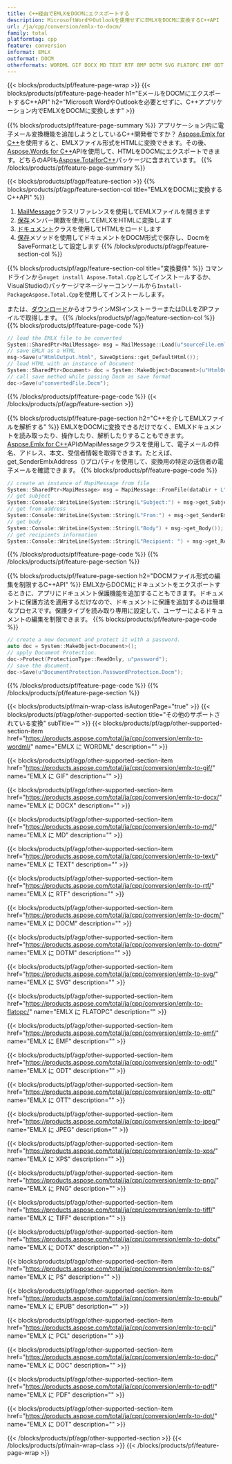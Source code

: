 ```yaml
---
title: C++経由でEMLXをDOCMにエクスポートする
description: MicrosoftWordやOutlookを使用せずにEMLXをDOCMに変換するC++API
url: /ja/cpp/conversion/emlx-to-docm/
family: total
platformtag: cpp
feature: conversion
informat: EMLX
outformat: DOCM
otherformats: WORDML GIF DOCX MD TEXT RTF BMP DOTM SVG FLATOPC EMF ODT OTT JPEG XPS PNG TIFF DOTX PS EPUB PCL DOC PDF DOT
---
```

{{< blocks/products/pf/feature-page-wrap >}}
{{< blocks/products/pf/feature-page-header h1="EメールをDOCMにエクスポートするC++API" h2="Microsoft WordやOutlookを必要とせずに、C++アプリケーション内でEMLXをDOCMに変換します" >}}

{{% blocks/products/pf/feature-page-summary %}}
アプリケーション内に電子メール変換機能を追加しようとしているC++開発者ですか？ [Aspose.Emlx for C++](https://products.aspose.com/emlx/cpp/)を使用すると、EMLXファイル形式をHTMLに変換できます。その後、[Aspose.Words for C++](https://products.aspose.com/words/cpp/)APIを使用して、HTMLをDOCMにエクスポートできます。どちらのAPIも[Aspose.TotalforC++](https://products.aspose.com/total/cpp/)パッケージに含まれています。 
{{% /blocks/products/pf/feature-page-summary  %}}

{{< blocks/products/pf/agp/feature-section >}}
{{% blocks/products/pf/agp/feature-section-col title="EMLXをDOCMに変換するC++API" %}}
1. [MailMessage](https://reference.aspose.com/emlx/cpp/class/aspose.emlx.mail_message)クラスリファレンスを使用してEMLXファイルを開きます
2. [保存](https://reference.aspose.com/emlx/cpp/class/aspose.emlx.mail_message#a7e7c6b50c8db5a8bcc6934db02b4a786)メンバー関数を使用してEMLXをHTMLに変換します
3. [ドキュメント](https://reference.aspose.com/words/cpp/class/aspose.words.document)クラスを使用してHTMLをロードします
4. [保存](https://reference.aspose.com/words/cpp/class/aspose.words.document#save_string_saveformat)メソッドを使用してドキュメントをDOCM形式で保存し、DocmをSaveFormatとして設定します
{{% /blocks/products/pf/agp/feature-section-col %}}

{{% blocks/products/pf/agp/feature-section-col title="変換要件" %}}
コマンドラインから```nuget install Aspose.Total.Cpp```としてインストールするか、VisualStudioのパッケージマネージャーコンソールから```Install-PackageAspose.Total.Cpp```を使用してインストールします。

または、[ダウンロード](https://downloads.aspose.com/total/cpp)からオフラインMSIインストーラーまたはDLLをZIPファイルで取得します。
{{% /blocks/products/pf/agp/feature-section-col %}}
{{% blocks/products/pf/feature-page-code %}}

```cpp
// load the EMLX file to be converted
System::SharedPtr<MailMessage> msg = MailMessage::Load(u"sourceFile.emlx");
// save EMLX as a HTML 
msg->Save(u"HtmlOutput.html", SaveOptions::get_DefaultHtml());  
// load HTML with an instance of Document
System::SharedPtr<Document> doc = System::MakeObject<Document>(u"HtmlOutput.html");
// call save method while passing Docm as save format
doc->Save(u"convertedFile.Docm");
```

{{% /blocks/products/pf/feature-page-code %}}
{{< /blocks/products/pf/agp/feature-section >}}

{{% blocks/products/pf/feature-page-section  h2="C++を介してEMLXファイルを解析する" %}}
EMLXをDOCMに変換できるだけでなく、EMLXドキュメントを読み取ったり、操作したり、解析したりすることもできます。 [Aspose.Emlx for C++](https://products.aspose.com/emlx/cpp/)APIのMapiMessageクラスを使用して、電子メールの件名、アドレス、本文、受信者情報を取得できます。たとえば、get_SenderEmlxAddress（)プロパティを使用して、変換用の特定の送信者の電子メールを確認できます。
{{% blocks/products/pf/feature-page-code %}}

```cpp
// create an instance of MapiMessage from file
System::SharedPtr<MapiMessage> msg = MapiMessage::FromFile(dataDir + L"message.emlx");
// get subject
System::Console::WriteLine(System::String(L"Subject:") + msg->get_Subject());
// get from address
System::Console::WriteLine(System::String(L"From:") + msg->get_SenderEmlxAddress());
// get body
System::Console::WriteLine(System::String(L"Body") + msg->get_Body());
// get recipients information
System::Console::WriteLine(System::String(L"Recipient: ") + msg->get_Recipients());
```
{{% /blocks/products/pf/feature-page-code  %}}
{{% /blocks/products/pf/feature-page-section %}}

{{% blocks/products/pf/feature-page-section  h2="DOCMファイル形式の編集を制限するC++API" %}}
EMLXからDOCMにドキュメントをエクスポートするときに、アプリにドキュメント保護機能を追加することもできます。ドキュメントに保護方法を適用するだけなので、ドキュメントに保護を追加するのは簡単なプロセスです。保護タイプを読み取り専用に設定して、ユーザーによるドキュメントの編集を制限できます。
{{% blocks/products/pf/feature-page-code %}}

```cpp
// create a new document and protect it with a password.
auto doc = System::MakeObject<Document>();
// apply Document Protection.
doc->Protect(ProtectionType::ReadOnly, u"password");
// save the document.
doc->Save(u"DocumentProtection.PasswordProtection.Docm");
```
{{% /blocks/products/pf/feature-page-code  %}}
{{% /blocks/products/pf/feature-page-section %}}

{{< blocks/products/pf/main-wrap-class isAutogenPage="true" >}}
{{< blocks/products/pf/agp/other-supported-section title="その他のサポートされている変換" subTitle="" >}}
{{< blocks/products/pf/agp/other-supported-section-item href="https://products.aspose.com/total/ja/cpp/conversion/emlx-to-wordml/" name="EMLX に WORDML" description="" >}}

{{< blocks/products/pf/agp/other-supported-section-item href="https://products.aspose.com/total/ja/cpp/conversion/emlx-to-gif/" name="EMLX に GIF" description="" >}}

{{< blocks/products/pf/agp/other-supported-section-item href="https://products.aspose.com/total/ja/cpp/conversion/emlx-to-docx/" name="EMLX に DOCX" description="" >}}

{{< blocks/products/pf/agp/other-supported-section-item href="https://products.aspose.com/total/ja/cpp/conversion/emlx-to-md/" name="EMLX に MD" description="" >}}

{{< blocks/products/pf/agp/other-supported-section-item href="https://products.aspose.com/total/ja/cpp/conversion/emlx-to-text/" name="EMLX に TEXT" description="" >}}

{{< blocks/products/pf/agp/other-supported-section-item href="https://products.aspose.com/total/ja/cpp/conversion/emlx-to-rtf/" name="EMLX に RTF" description="" >}}

{{< blocks/products/pf/agp/other-supported-section-item href="https://products.aspose.com/total/ja/cpp/conversion/emlx-to-docm/" name="EMLX に DOCM" description="" >}}

{{< blocks/products/pf/agp/other-supported-section-item href="https://products.aspose.com/total/ja/cpp/conversion/emlx-to-dotm/" name="EMLX に DOTM" description="" >}}

{{< blocks/products/pf/agp/other-supported-section-item href="https://products.aspose.com/total/ja/cpp/conversion/emlx-to-svg/" name="EMLX に SVG" description="" >}}

{{< blocks/products/pf/agp/other-supported-section-item href="https://products.aspose.com/total/ja/cpp/conversion/emlx-to-flatopc/" name="EMLX に FLATOPC" description="" >}}

{{< blocks/products/pf/agp/other-supported-section-item href="https://products.aspose.com/total/ja/cpp/conversion/emlx-to-emf/" name="EMLX に EMF" description="" >}}

{{< blocks/products/pf/agp/other-supported-section-item href="https://products.aspose.com/total/ja/cpp/conversion/emlx-to-odt/" name="EMLX に ODT" description="" >}}

{{< blocks/products/pf/agp/other-supported-section-item href="https://products.aspose.com/total/ja/cpp/conversion/emlx-to-ott/" name="EMLX に OTT" description="" >}}

{{< blocks/products/pf/agp/other-supported-section-item href="https://products.aspose.com/total/ja/cpp/conversion/emlx-to-jpeg/" name="EMLX に JPEG" description="" >}}

{{< blocks/products/pf/agp/other-supported-section-item href="https://products.aspose.com/total/ja/cpp/conversion/emlx-to-xps/" name="EMLX に XPS" description="" >}}

{{< blocks/products/pf/agp/other-supported-section-item href="https://products.aspose.com/total/ja/cpp/conversion/emlx-to-png/" name="EMLX に PNG" description="" >}}

{{< blocks/products/pf/agp/other-supported-section-item href="https://products.aspose.com/total/ja/cpp/conversion/emlx-to-tiff/" name="EMLX に TIFF" description="" >}}

{{< blocks/products/pf/agp/other-supported-section-item href="https://products.aspose.com/total/ja/cpp/conversion/emlx-to-dotx/" name="EMLX に DOTX" description="" >}}

{{< blocks/products/pf/agp/other-supported-section-item href="https://products.aspose.com/total/ja/cpp/conversion/emlx-to-ps/" name="EMLX に PS" description="" >}}

{{< blocks/products/pf/agp/other-supported-section-item href="https://products.aspose.com/total/ja/cpp/conversion/emlx-to-epub/" name="EMLX に EPUB" description="" >}}

{{< blocks/products/pf/agp/other-supported-section-item href="https://products.aspose.com/total/ja/cpp/conversion/emlx-to-pcl/" name="EMLX に PCL" description="" >}}

{{< blocks/products/pf/agp/other-supported-section-item href="https://products.aspose.com/total/ja/cpp/conversion/emlx-to-doc/" name="EMLX に DOC" description="" >}}

{{< blocks/products/pf/agp/other-supported-section-item href="https://products.aspose.com/total/ja/cpp/conversion/emlx-to-pdf/" name="EMLX に PDF" description="" >}}

{{< blocks/products/pf/agp/other-supported-section-item href="https://products.aspose.com/total/ja/cpp/conversion/emlx-to-dot/" name="EMLX に DOT" description="" >}}


{{< /blocks/products/pf/agp/other-supported-section >}}
{{< /blocks/products/pf/main-wrap-class >}}
{{< /blocks/products/pf/feature-page-wrap >}}